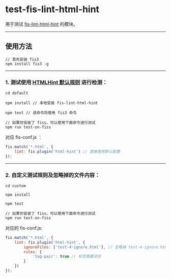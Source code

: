 # test-fis-lint-html-hint

用于测试 [fis-lint-html-hint](https://github.com/fiss-plugins/fis-lint-html-hint) 的模块。

-----

## 使用方法

```cli
// 首先安装 fis3
npm install fis3 -g

```

----------


### 1. 测试使用 [HTMLHint 默认规则](https://github.com/yaniswang/HTMLHint/wiki/Usage#about-rules) 进行检测：

```cli
cd default

npm install // 本地安装 fis-lint-html-hint

npm test // 该命令将使用 fis3 命令

// 如果你安装了 fiss，可以使用下面命令进行测试
npm run test-on-fiss

```

对应 fis-conf.js ：

```javascript
fis.match('*.html', {
	lint: fis.plugin('html-hint') // 直接使用默认配置
});

```

-------------


### 2. 自定义测试规则及忽略掉的文件内容：

```cli
cd custom

npm install

npm test

// 如果你安装了 fiss，可以使用下面命令进行测试
npm run test-on-fiss
```

对应的 fis-conf.js:

```javascript
fis.match('*.html', {
	lint: fis.plugin('html-hint', {
		ignoreFiles: ['test-4-ignore.html'], // 忽略掉 test-4-ignore.html，html-hint 不对其进行校验
		rules: {
			'tag-pair': true // 标签需要闭合
		}
	})
});

```

